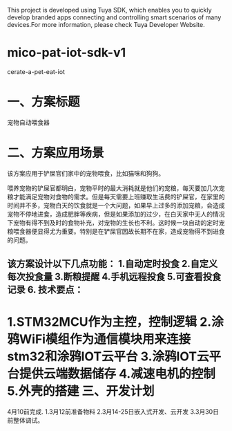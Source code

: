 This project is developed using Tuya SDK, which enables you to quickly develop branded apps connecting and controlling smart scenarios of many devices.For more information, please check Tuya Developer Website.
# mico-pat-iot-sdk-v1
cerate-a-pet-eat-iot

一、方案标题
===============

宠物自动喂食器

二、方案应用场景
===============

该方案应用于铲屎官们家中的宠物喂食，比如猫咪和狗狗。

喂养宠物的铲屎官都明白，宠物平时的最大消耗就是他们的宠粮，每天要加几次宠粮才能满足宠物对食物的需求。但是每天需要上班赚取生活费的铲屎官，在家里的时间并不多，宠物白天的饮食就是一个大问题，如果早上过多的添加宠粮，会造成宠物不停地进食，造成肥胖等疾病，但是如果添加的过少，在白天家中无人的情况下宠物有得不到及时的食物补充，对宠物的生长也不利。这时候一块自动的定时宠粮喂食器便显得尤为重要。特别是在铲屎官因故长期不在家，造成宠物得不到进食的问题。

该方案设计以下几点功能：
1.自动定时投食
2.自定义每次投食量
3.断粮提醒
4.手机远程投食
5.可查看投食记录
6.
技术要点：
-------------

1.STM32MCU作为主控，控制逻辑
2.涂鸦WiFi模组作为通信模块用来连接stm32和涂鸦IOT云平台
3.涂鸦IOT云平台提供云端数据储存
4.减速电机的控制
5.外壳的搭建
三、开发计划
=============

4月10前完成.
1.3月12前准备物料
2.3月14-25日嵌入式开发、云开发
3.3月30日前整体调试。
